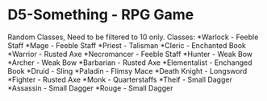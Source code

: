 # D5-Something - RPG Game










Random Classes, Need to be filtered to 10 only.
Classes:
*Warlock - Feeble Staff
*Mage - Feeble Staff
*Priest - Talisman
*Cleric - Enchanted Book
*Warrior - Rusted Axe
*Necromancer - Feeble Staff
*Hunter - Weak Bow
*Archer - Weak Bow
*Barbarian - Rusted Axe
*Elementalist - Enchanged Book
*Druid - Sling
*Paladin - Flimsy Mace
*Death Knight - Longsword
*Fighter - Rusted Axe
*Monk - Quarterstaffs
*Theif - Small Dagger
*Assassin - Small Dagger
*Rouge - Small Dagger
